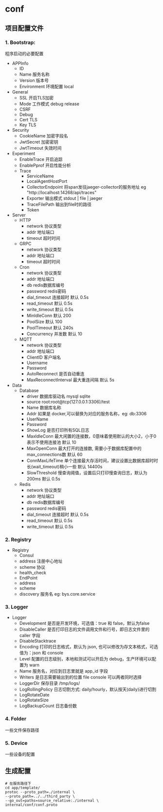#   conf
##  项目配置文件
### 1. Bootstrap:
程序启动的必要配置
* APPInfo
  * ID
  * Name 服务名称
  * Version 版本号
  * Environment 环境配置 local
* General
  * SSL 开启TLS加密 
  * Mode 工作模式 debug release 
  * CSRF
  * Debug 
  * Cert TLS
  * Key TLS
* Security
  * CookieName 加密字段名
  * JwtSecret 加密密钥
  * JwtTimeout 失效时间
* Experiment
  * EnableTrace 开启追踪
  * EnablePprof 开启性能分析
  * Trace
    * ServiceName
    * LocalAgentHostPort
    * CollectorEndpoint 将span发往jaeger-collector的服务地址 eg "http://localhost:14268/api/traces"
    * Exporter 输出模式  stdout | file | jaeger
    * TraceFilePath 输出到file时的路径
    * Token
* Server
  * HTTP
    * network 协议类型
    * addr 地址端口
    * timeout 超时时间
  * GRPC
    * network 协议类型
    * addr 地址端口
    * timeout 超时时间
  * Cron
    * network 协议类型
    * addr 地址端口
    * db redis数据库编号
    * password redis密码
    * dial_timeout 连接超时 默认 0.5s
    * read_timeout 默认 0.5s
    * write_timeout 默认 0.5s
    * MinIdleConn 默认 200
    * PoolSize 默认 100
    * PoolTimeout 默认 240s
    * Concurrency 并发数 默认 10
  * MQTT
    * network 协议类型
    * addr 地址端口
    * ClientID 客户端名
    * Username 
    * Password
    * AutoReconnect 是否自动重连
    * MaxReconnectInterval 最大重连间隔 默认 5s
* Data
  * Database
    * driver 数据库驱动名 mysql sqlite
    * source root:root@tcp(127.0.0.1:3306)/test
    * Name 数据库名称
    * Addr 如果是 docker,可以替换为对应的服务名称，eg: db:3306
    * UserName
    * Password
    * ShowLog 是否打印所有SQL日志
    * MaxIdleConn 最大闲置的连接数，0意味着使用默认的大小2，小于0表示不使用连接池 默认 10
    * MaxOpenConn 最大打开的连接数, 需要小于数据库配置中的max_connections数 默认 60
    * ConnMaxLifeTime 单个连接最大存活时间，建议设置比数据库超时时长(wait_timeout)稍小一些 默认 14400s
    * SlowThreshold 慢查询阈值，设置后只打印慢查询日志，默认为200ms 默认 0.5s
  * Redis
    * network 协议类型
    * addr 地址端口
    * db redis数据库编号
    * password redis密码
    * dial_timeout 连接超时 默认 0.5s
    * read_timeout 默认 0.5s
    * write_timeout 默认 0.5s

### 2. Registry
* Registry
  * Consul
  * address 注册中心地址
  * scheme 协议
  * health_check
  * EndPoint
  * address
  * scheme
  * discovery 服务名 eg: bys.core.service

### 3. Logger
* Logger
  * Development 是否是开发环境，可选值：true 和 false，默认为false
  * DisableCaller 是否打印日志的文件调用文件和行号，即日志文件里的 caller 字段
  * DisableStacktrace
  * Encoding 打印的日志格式，默认为 json, 也可以修改为存文本格式，可选值为：json 和 console
  * Level 配置的日志级别，本地和测试可以开启为 debug，生产环境可以配置为 warn
  * Name 服务名，对应到日志里就是 app_id 字段
  * Writers 是日志需要输出到的位置 file console  可以两者同时选择
  * LoggerDir 保存目录 /tmp/logs/
  * LogRollingPolicy 日志切割方式: daily/hourly，默认按天(daily)进行切割
  * LogRotateDate 
  * LogRotateSize
  * LogBackupCount 日志备份数

### 4. Folder
一些文件保存路径

### 5. Device
一些设备的配置

##  生成配置
```shell
# 在服务路径下
cd app/template/
protoc --proto_path=./internal \
--proto_path=../../third_party \
--go_out=paths=source_relative:./internal \
internal/conf/conf.proto
```